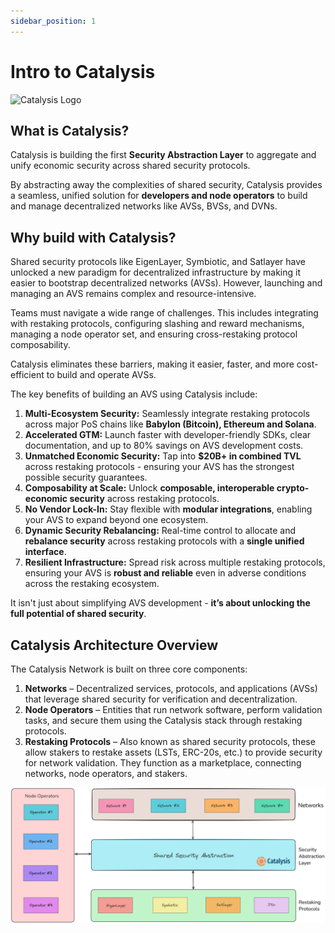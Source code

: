 ```yaml
---
sidebar_position: 1
---
```


# Intro to Catalysis

![Catalysis Logo](/img/catalysis.png)

## What is Catalysis?

Catalysis is building the first **Security Abstraction Layer** to aggregate and unify economic security across shared security protocols.

By abstracting away the complexities of shared security, Catalysis provides a seamless, unified solution for **developers and node operators** to build and manage decentralized networks like AVSs, BVSs, and DVNs.

## Why build with Catalysis?

Shared security protocols like EigenLayer, Symbiotic, and Satlayer have unlocked a new paradigm for decentralized infrastructure by making it easier to bootstrap decentralized networks (AVSs). However, launching and managing an AVS remains complex and resource-intensive.

Teams must navigate a wide range of challenges. This includes integrating with restaking protocols, configuring slashing and reward mechanisms, managing a node operator set, and ensuring cross-restaking protocol composability.

Catalysis eliminates these barriers, making it easier, faster, and more cost-efficient to build and operate AVSs.

The key benefits of building an AVS using Catalysis include:

1. **Multi-Ecosystem Security:** Seamlessly integrate restaking protocols across major PoS chains like **Babylon (Bitcoin), Ethereum and Solana**.
2. **Accelerated GTM:** Launch faster with developer-friendly SDKs, clear documentation, and up to 80% savings on AVS development costs.
3. **Unmatched Economic Security:** Tap into **$20B+ in combined TVL** across restaking protocols - ensuring your AVS has the strongest possible security guarantees.
4. **Composability at Scale:** Unlock **composable, interoperable crypto-economic security** across restaking protocols.
5. **No Vendor Lock-In:** Stay flexible with **modular integrations**, enabling your AVS to expand beyond one ecosystem.
6. **Dynamic Security Rebalancing:** Real-time control to allocate and **rebalance security** across restaking protocols with a **single unified interface**.
7. **Resilient Infrastructure:** Spread risk across multiple restaking protocols, ensuring your AVS is **robust and reliable** even in adverse conditions across the restaking ecosystem.

It isn't just about simplifying AVS development - **it’s about unlocking the full potential of shared security**.

## Catalysis Architecture Overview

The Catalysis Network is built on three core components:
1. **Networks** – Decentralized services, protocols, and applications (AVSs) that leverage shared security for verification and decentralization.
2. **Node Operators** – Entities that run network software, perform validation tasks, and secure them using the Catalysis stack through restaking protocols.
3. **Restaking Protocols** – Also known as shared security protocols, these allow stakers to restake assets (LSTs, ERC-20s, etc.) to provide security for network validation. They function as a marketplace, connecting networks, node operators, and stakers.

![Simplified Stack](./arch-101.png)
